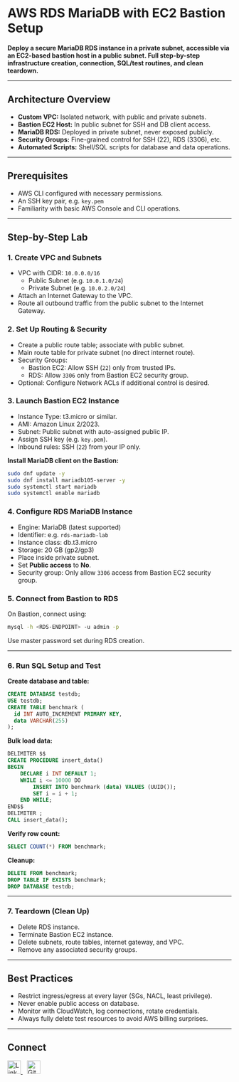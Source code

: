 # AWS RDS MariaDB with EC2 Bastion Setup

**Deploy a secure MariaDB RDS instance in a private subnet, accessible via an EC2-based bastion host in a public subnet. Full step-by-step infrastructure creation, connection, SQL/test routines, and clean teardown.**

***

## Architecture Overview

- **Custom VPC:** Isolated network, with public and private subnets.
- **Bastion EC2 Host:** In public subnet for SSH and DB client access.
- **MariaDB RDS:** Deployed in private subnet, never exposed publicly.
- **Security Groups:** Fine-grained control for SSH (22), RDS (3306), etc.
- **Automated Scripts:** Shell/SQL scripts for database and data operations.

***

## Prerequisites

- AWS CLI configured with necessary permissions.
- An SSH key pair, e.g. `key.pem`
- Familiarity with basic AWS Console and CLI operations.

***

## Step-by-Step Lab

### 1. Create VPC and Subnets

- VPC with CIDR: `10.0.0.0/16`
    - Public Subnet (e.g. `10.0.1.0/24`)
    - Private Subnet (e.g. `10.0.2.0/24`)
- Attach an Internet Gateway to the VPC.
- Route all outbound traffic from the public subnet to the Internet Gateway.

### 2. Set Up Routing & Security

- Create a public route table; associate with public subnet.
- Main route table for private subnet (no direct internet route).
- Security Groups:
    - Bastion EC2: Allow SSH (`22`) only from trusted IPs.
    - RDS: Allow `3306` only from Bastion EC2 security group.
- Optional: Configure Network ACLs if additional control is desired.

### 3. Launch Bastion EC2 Instance

- Instance Type: t3.micro or similar.
- AMI: Amazon Linux 2/2023.
- Subnet: Public subnet with auto-assigned public IP.
- Assign SSH key (e.g. `key.pem`).
- Inbound rules: SSH (`22`) from your IP only.

**Install MariaDB client on the Bastion:**

```sh
sudo dnf update -y
sudo dnf install mariadb105-server -y
sudo systemctl start mariadb
sudo systemctl enable mariadb
```

### 4. Configure RDS MariaDB Instance

- Engine: MariaDB (latest supported)
- Identifier: e.g. `rds-mariadb-lab`
- Instance class: db.t3.micro
- Storage: 20 GB (gp2/gp3)
- Place inside private subnet.
- Set **Public access** to **No**.
- Security group: Only allow `3306` access from Bastion EC2 security group.

### 5. Connect from Bastion to RDS

On Bastion, connect using:

```sh
mysql -h <RDS-ENDPOINT> -u admin -p
```
Use master password set during RDS creation.

***

### 6. Run SQL Setup and Test

**Create database and table:**

```sql
CREATE DATABASE testdb;
USE testdb;
CREATE TABLE benchmark (
  id INT AUTO_INCREMENT PRIMARY KEY,
  data VARCHAR(255)
);
```

**Bulk load data:**

```sql
DELIMITER $$
CREATE PROCEDURE insert_data()
BEGIN
    DECLARE i INT DEFAULT 1;
    WHILE i <= 10000 DO
        INSERT INTO benchmark (data) VALUES (UUID());
        SET i = i + 1;
    END WHILE;
END$$
DELIMITER ;
CALL insert_data();
```

**Verify row count:**

```sql
SELECT COUNT(*) FROM benchmark;
```

**Cleanup:**

```sql
DELETE FROM benchmark;
DROP TABLE IF EXISTS benchmark;
DROP DATABASE testdb;
```

***

### 7. Teardown (Clean Up)

- Delete RDS instance.
- Terminate Bastion EC2 instance.
- Delete subnets, route tables, internet gateway, and VPC.
- Remove any associated security groups.

***


## Best Practices

- Restrict ingress/egress at every layer (SGs, NACL, least privilege).
- Never enable public access on database.
- Monitor with CloudWatch, log connections, rotate credentials.
- Always fully delete test resources to avoid AWS billing surprises.

***

## Connect

<a href="https://www.linkedin.com/in/hiranmaya-biswas-505a1823a/" target="_blank">
  <img src="https://img.shields.io/badge/LinkedIn-Connect-blue?logo=linkedin" alt="LinkedIn" height="30">
</a>
<a href="https://github.com/Harry-404" target="_blank" style="margin-left:10px;">
  <img src="https://img.shields.io/badge/GitHub-Follow-black?logo=github" alt="GitHub" height="30">
</a>

